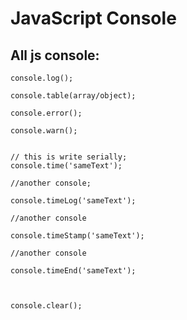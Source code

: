 # JavaScript Console

## All js console:

    console.log();

    console.table(array/object);

    console.error();

    console.warn();


    // this is write serially;
    console.time('sameText');

    //another console;
    
    console.timeLog('sameText');

    //another console
    
    console.timeStamp('sameText');

    //another console
    
    console.timeEnd('sameText');



    console.clear();
